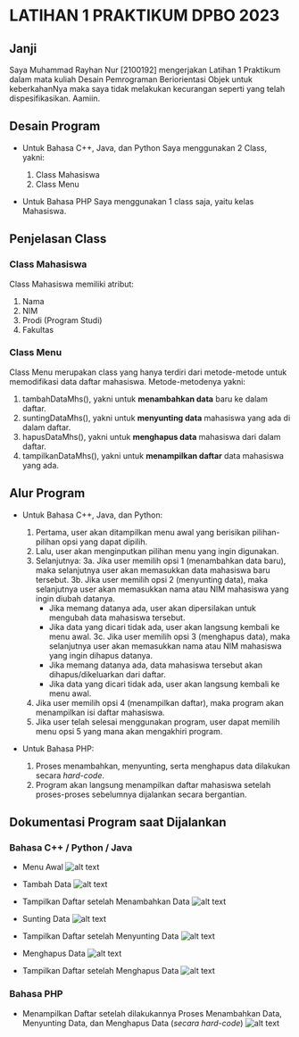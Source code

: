 # LATIHAN 1 PRAKTIKUM DPBO 2023

## Janji
Saya Muhammad Rayhan Nur [2100192] mengerjakan Latihan 1 Praktikum dalam mata kuliah Desain Pemrograman Beriorientasi Objek untuk keberkahanNya maka saya tidak melakukan kecurangan seperti yang telah dispesifikasikan. Aamiin.

## Desain Program
- Untuk Bahasa C++, Java, dan Python
  Saya menggunakan 2 Class, yakni:
  1. Class Mahasiswa
  2. Class Menu
  
 - Untuk Bahasa PHP
   Saya menggunakan 1 class saja, yaitu kelas Mahasiswa.
   
## Penjelasan Class
 ### Class Mahasiswa
 Class Mahasiswa memiliki atribut:
   1. Nama
   2. NIM
   3. Prodi (Program Studi)
   4. Fakultas
  
 ### Class Menu
 Class Menu merupakan class yang hanya terdiri dari metode-metode untuk memodifikasi data daftar mahasiswa. Metode-metodenya yakni:
 1) tambahDataMhs(), yakni untuk **menambahkan data** baru ke dalam daftar.
 2) suntingDataMhs(), yakni untuk **menyunting data** mahasiswa yang ada di dalam daftar.
 3) hapusDataMhs(), yakni untuk **menghapus data** mahasiswa dari dalam daftar.
 4) tampilkanDataMhs(), yakni untuk **menampilkan daftar** data mahasiswa yang ada.

## Alur Program
- Untuk Bahasa C++, Java, dan Python:
  1. Pertama, user akan ditampilkan menu awal yang berisikan pilihan-pilihan opsi yang dapat dipilih.
  2. Lalu, user akan menginputkan pilihan menu yang ingin digunakan.
  3. Selanjutnya:
    3a. Jika user memilih opsi 1 (menambahkan data baru), maka selanjutnya user akan memasukkan data mahasiswa baru tersebut.
    3b. Jika user memilih opsi 2 (menyunting data), maka selanjutnya user akan memasukkan nama atau NIM mahasiswa yang ingin diubah datanya.
        - Jika memang datanya ada, user akan dipersilakan untuk mengubah data mahasiswa tersebut.
        - Jika data yang dicari tidak ada, user akan langsung kembali ke menu awal.
    3c. Jika user memilih opsi 3 (menghapus data), maka selanjutnya user akan memasukkan nama atau NIM mahasiswa yang ingin dihapus datanya.
        - Jika memang datanya ada, data mahasiswa tersebut akan dihapus/dikeluarkan dari daftar.
        - Jika data yang dicari tidak ada, user akan langsung kembali ke menu awal.
    3. Jika user memilih opsi 4 (menampilkan daftar), maka program akan menampilkan isi daftar mahasiswa.
  4. Jika user telah selesai menggunakan program, user dapat memilih menu opsi 5 yang mana akan mengakhiri program.

- Untuk Bahasa PHP:
  1. Proses menambahkan, menyunting, serta menghapus data dilakukan secara *hard-code*.
  2. Program akan langsung menampilkan daftar mahasiswa setelah proses-proses sebelumnya dijalankan secara bergantian.
  
 ## Dokumentasi Program saat Dijalankan
  ### Bahasa C++ / Python / Java
  + Menu Awal
  ![alt text](https://github.com/MRayhanNurUPI/LATIHAN1DPBO2023/blob/main/Screenshot%20Using%20Program/CPP/1-main-menu.jpg)
  
  + Tambah Data
  ![alt text](https://github.com/MRayhanNurUPI/LATIHAN1DPBO2023/blob/main/Screenshot%20Using%20Program/CPP/2-add-data.jpg)
  
  + Tampilkan Daftar setelah Menambahkan Data
  ![alt text](https://github.com/MRayhanNurUPI/LATIHAN1DPBO2023/blob/main/Screenshot%20Using%20Program/CPP/3-show-list-after-add.jpg)
  
  + Sunting Data
  ![alt text](https://github.com/MRayhanNurUPI/LATIHAN1DPBO2023/blob/main/Screenshot%20Using%20Program/CPP/4-edit-data.jpg)
  
  + Tampilkan Daftar setelah Menyunting Data
  ![alt text](https://github.com/MRayhanNurUPI/LATIHAN1DPBO2023/blob/main/Screenshot%20Using%20Program/CPP/5-show-list-after-edit.jpg)
  
  + Menghapus Data
  ![alt text](https://github.com/MRayhanNurUPI/LATIHAN1DPBO2023/blob/main/Screenshot%20Using%20Program/CPP/6-deleted-data.jpg)
  
  + Tampilkan Daftar setelah Menghapus Data
  ![alt text](https://github.com/MRayhanNurUPI/LATIHAN1DPBO2023/blob/main/Screenshot%20Using%20Program/CPP/7-show-list-after-delete.jpg)
 
  ### Bahasa PHP
  + Menampilkan Daftar setelah dilakukannya Proses Menambahkan Data, Menyunting Data, dan Menghapus Data (*secara hard-code*) 
  ![alt text](https://github.com/MRayhanNurUPI/LATIHAN1DPBO2023/blob/main/Screenshot%20Using%20Program/PHP/show-list-in-php.jpg)
